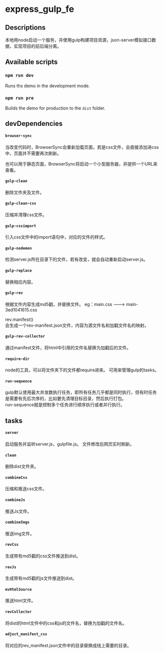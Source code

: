 # express_gulp_fe

## Descriptions
本地用node启动一个服务，并使用gulp构建项目资源，json-server模拟接口数据，实现项目的前后端分离。


## Available scripts

### `npm run dev`

Runs ths demo in the development mode.

### `npm run pre`

Builds the demo for production to the `dist` folder.


## devDependencies

#### `browser-sync`
当改变代码时，BrowserSync会重新加载页面，若是css文件，会直接添加进css中，页面并不需要再次刷新。<br>

也可以用于静态页面，BrowserSync将启动一个小型服务器，并提供一个URL来查看。

#### `gulp-clean`
删除文件夹及文件。

#### `gulp-clean-css`
压缩并清理css文件。

#### `gulp-cssimport`
引入css文件中的import语句中，对应的文件的样式。

#### `gulp-nodemon`
检测server.js所在目录下的文件，若有改变，就会自动重新启动server.js。

#### `gulp-replace`
替换相应内容。

#### `gulp-rev`
根据文件内容生成md5戳，并替换文件。
eg：main.css ---> main-3ed1041615.css

  rev.manifest()<br>
  会生成一个rev-manifest.json文件，内容为源文件名和加戳文件名的映射。

#### `gulp-rev-collector`
通过manifest文件，将html中引用的文件名替换为加戳后的文件。

#### `require-dir`
node的工具，可以将文件夹下的文件都require进来。
可用来管理gulp的tasks。

#### `run-sequence`
gulp默认使用最大并发数执行任务，即所有任务几乎都是同时执行，但有时任务是需要有先后次序的，比如要先清理目标目录，然后执行打包。<br>
run-sequence就是控制多个任务进行顺序执行或者并行执行。


## tasks

#### `server`
启动服务并监听server.js，gulpfile.js。
文件修改后网页实时刷新。

#### `clean`
删除dist文件夹。

#### `combineCss`
压缩和推送css文件。

#### `combineJs`
推送Js文件。

#### `combineImgs`
推送img文件。

#### `revCss`
生成带有md5戳的css文件推送到dist。

#### `revJs`
生成带有md5戳的js文件推送到dist。

#### `mvHtmlSource`
推送html文件。

#### `revCollector`
将dist的html文件中的css和js的文件名，替换为加戳的文件名。

#### `adjuct_manifest_css`
将对应的rev_manifest.json文件中的目录替换成线上需要的目录。
